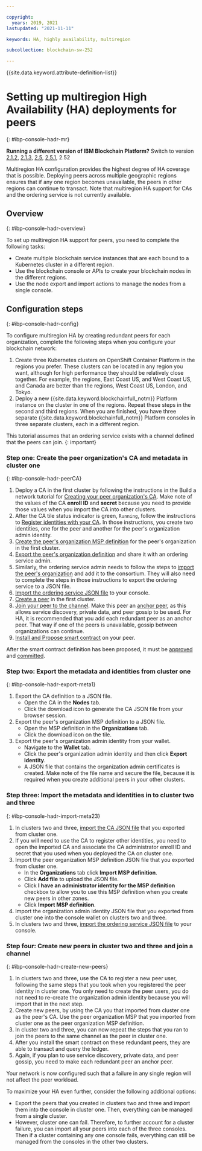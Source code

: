```yaml
---

copyright:
  years: 2019, 2021
lastupdated: "2021-11-11"

keywords: HA, highly availability, multiregion

subcollection: blockchain-sw-252

---
```


{{site.data.keyword.attribute-definition-list}}





# Setting up multiregion High Availability (HA) deployments for peers
{: #ibp-console-hadr-mr}


<p>
<strong>Running a different version of IBM Blockchain Platform?</strong> Switch to version
<a href="/docs/blockchain-sw?topic=blockchain-sw-ibp-console-hadr-mr">2.1.2</a>,
<a href="/docs/blockchain-sw-213?topic=blockchain-sw-213-ibp-console-hadr-mr">2.1.3</a>,
<a href="/docs/blockchain-sw-25?topic=blockchain-sw-25-ibp-console-hadr-mr">2.5</a>,
<a href="/docs/blockchain-sw-251?topic=blockchain-sw-251-ibp-console-hadr-mr">2.5.1</a>, 2.52
</p>


Multiregion HA configuration provides the highest degree of HA coverage that is possible. Deploying peers across multiple geographic regions ensures that if any one region becomes unavailable, the peers in other regions can continue to transact. Note that multiregion HA support for CAs and the ordering service is not currently available.

## Overview
{: #ibp-console-hadr-overview}

To set up multiregion HA support for peers, you need to complete the following tasks:
- Create multiple blockchain service instances that are each bound to a Kubernetes cluster in a different region.
- Use the blockchain console or APIs to create your blockchain nodes in the different regions.
- Use the node export and import actions to manage the nodes from a single console.

## Configuration steps
{: #ibp-console-hadr-config}

To configure multiregion HA by creating redundant peers for each organization, complete the following steps when you configure your blockchain network:

1. Create three Kubernetes clusters   on OpenShift Container Platform in the regions you prefer. These clusters can be located in any region you want, although for high performance they should be relatively close together. For example, the regions, East Coast US, and West Coast US, and Canada are better than the regions, West Coast US, London, and Tokyo.
2. Deploy a new {{site.data.keyword.blockchainfull_notm}} Platform instance on the cluster in one of the regions.   Repeat these steps in the second and third regions. When you are finished, you have three separate {{site.data.keyword.blockchainfull_notm}} Platform consoles in three separate clusters, each in a different region.

This tutorial assumes that an ordering service exists with a channel defined that the peers can join.
{: important}

### Step one: Create the peer organization's CA and metadata in cluster one
{: #ibp-console-hadr-peerCA}

1. Deploy a CA in the first cluster by following the instructions in the Build a network tutorial for [Creating your peer organization's CA](/docs/blockchain-sw-252?topic=blockchain-sw-252-ibp-console-build-network#ibp-console-build-network-create-CA-org1CA). Make note of the values of the CA **enroll ID** and **secret** because you need to provide those values when you import the CA into other clusters.
2. After the CA tile status indicator is green, `Running`, follow the instructions to [Register identities with your CA](/docs/blockchain-sw-252?topic=blockchain-sw-252-ibp-console-build-network#ibp-console-build-network-use-CA-org1). In those instructions, you create two identities, one for the peer and another for the peer's organization admin identity.
3. [Create the peer's organization MSP definition](/docs/blockchain-sw-252?topic=blockchain-sw-252-ibp-console-build-network#ibp-console-build-network-create-peers-org1) for the peer's organization in the first cluster.
4. [Export the peer's organization definition](/docs/blockchain-sw-252?topic=blockchain-sw-252-ibp-console-join-network#ibp-console-join-network-add-org2-remote) and share it with an ordering service admin.
5. Similarly, the ordering service admin needs to follow the steps to [import the peer's organization](/docs/blockchain-sw-252?topic=blockchain-sw-252-ibp-console-join-network#ibp-console-join-network-import-remote-msp) and add it to the consortium. They will also need to complete the steps in those instructions to export the ordering service to a JSON file.
6. [Import the ordering service JSON file](/docs/blockchain-sw-252?topic=blockchain-sw-252-ibp-console-join-network#ibp-console-join-network-import-remote-orderer) to your console.
7. [Create a peer](/docs/blockchain-sw-252?topic=blockchain-sw-252-ibp-console-build-network#ibp-console-build-network-peer-create) in the first cluster.
8. [Join your peer to the channel](/docs/blockchain-sw-252?topic=blockchain-sw-252-ibp-console-join-network#ibp-console-join-network-join-peer-org2). Make this peer an [anchor peer](/docs/blockchain-sw-252?topic=blockchain-sw-252-ibp-console-govern#ibp-console-govern-channels-anchor-peers), as this allows service discovery, private data, and peer gossip to be used. For HA, it is recommended that you add each redundant peer as an anchor peer. That way if one of the peers is unavailable, gossip between organizations can continue.
5. [Install and Propose smart contract](/docs/blockchain-sw-252?topic=blockchain-sw-252-ibp-console-smart-contracts-v2#ibp-console-smart-contracts-v2-install-propose) on your peer.

After the smart contract definition has been proposed, it must be [approved](/docs/blockchain-sw-252?topic=blockchain-sw-252-ibp-console-smart-contracts-v2#ibp-console-smart-contracts-v2-approve) and [committed](/docs/blockchain-sw-252?topic=blockchain-sw-252-ibp-console-smart-contracts-v2#ibp-console-smart-contracts-v2-commit).

### Step two: Export the metadata and identities from cluster one
{: #ibp-console-hadr-export-meta1}

1. Export the CA definition to a JSON file.
    - Open the CA in the **Nodes** tab.
    - Click the download icon to generate the CA JSON file from your browser session.
2. Export the peer's organization MSP definition to a JSON file.
    - Open the MSP definition in the **Organizations** tab.
    - Click the download icon on the tile.
3. Export the peer's organization admin identity from your wallet.
    - Navigate to the **Wallet** tab.
    - Click the peer's organization admin identity and then click **Export identity**.
    - A JSON file that contains the organization admin certificates is created. Make note of the file name and secure the file, because it is required when you create additional peers in your other clusters.

### Step three: Import the metadata and identities in to cluster two and three
{: #ibp-console-hadr-import-meta23}

1. In clusters two and three, [import the CA JSON file](/docs/blockchain-sw-252?topic=blockchain-sw-252-ibp-console-import-nodes#ibp-console-import-ca) that you exported from cluster one.  
2. If you will need to use the CA to register other identities, you need to open the imported CA and associate the CA administrator enroll ID and secret that you used when you deployed the CA on cluster one.
3. Import the peer organization MSP definition JSON file that you exported from cluster one.
    - In the **Organizations** tab click **Import MSP definition**.
    - Click **Add file** to upload the JSON file.
    - Click **I have an administrator identity for the MSP definition** checkbox to allow you to use this MSP definition when you create new peers in other zones.
    - Click **Import MSP definition**.
4. Import the organization admin identity JSON file that you exported from cluster one into the console wallet on clusters two and three.
5. In clusters two and three, [import the ordering service JSON file](/docs/blockchain-sw-252?topic=blockchain-sw-252-ibp-console-join-network#ibp-console-join-network-import-remote-orderer) to your console.

### Step four: Create new peers in cluster two and three and join a channel
{: #ibp-console-hadr-create-new-peers}

1. In clusters two and three, use the CA to register a new peer user, following the same steps that you took when you registered the peer identity in cluster one. You only need to create the peer users, you do not need to re-create the organization admin identity because you will import that in the next step.
2. Create new peers, by using the CA you that imported from cluster one as the peer's CA. Use the peer organization MSP that you imported from cluster one as the peer organization MSP definition.
3. In cluster two and three, you can now repeat the steps that you ran to join the peers to the same channel as the peer in cluster one. 
4. After you install the smart contract on these redundant peers, they are able to transact and query the ledger.
5. Again, if you plan to use service discovery, private data, and peer gossip, you need to make each redundant peer an anchor peer.  

Your network is now configured such that a failure in any single region will not affect the peer workload.  

To maximize your HA even further, consider the following additional options:
- Export the peers that you created in clusters two and three and import them into the console in cluster one. Then, everything can be managed from a single cluster.
- However, cluster one can fail. Therefore, to further account for a cluster failure, you can import all your peers into each of the three consoles. Then if a cluster containing any one console fails, everything can still be managed from the consoles in the other two clusters.
